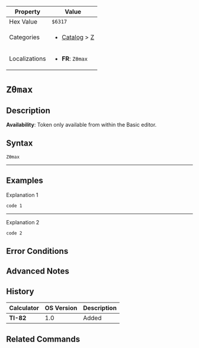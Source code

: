 | Property      | Value |
|---------------|-------|
| Hex Value     | `$6317`|
| Categories    | <ul><li>[Catalog](<../categories/Catalog.md>) > [Z](<../categories/Catalog.md#Z>)</li></ul> |
| Localizations | <ul><li><b>FR</b>: `Zθmax`</li></ul> |

# `Zθmax`

## Description



<b>Availability</b>: Token only available from within the Basic editor.

## Syntax
`Zθmax`

<hr>

## Examples

Explanation 1
```ti-basic
code 1
```
---
Explanation 2
```ti-basic
code 2
```

## Error Conditions


## Advanced Notes


## History
| Calculator | OS Version | Description |
|------------|------------|-------------|
| <b>TI-82</b> | 1.0 | Added

## Related Commands

    